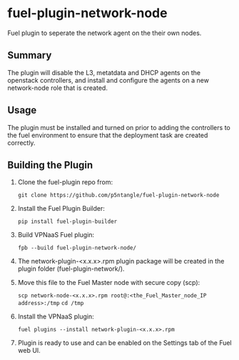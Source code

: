 fuel-plugin-network-node
============

Fuel plugin to seperate the network agent on the their own nodes. 

Summary
-------

The plugin will disable the L3, metatdata and DHCP agents on the openstack controllers, 
and install and configure the agents on a new network-node role that is created.

Usage
-----

The plugin must be installed and turned on prior to adding the controllers to the fuel
environment to ensure that the deployment task are created correctly.

Building the Plugin
-------------------
1. Clone the fuel-plugin repo from:

    ``git clone https://github.com/p5ntangle/fuel-plugin-network-node``

2. Install the Fuel Plugin Builder:

    ``pip install fuel-plugin-builder``

3. Build VPNaaS Fuel plugin:

   ``fpb --build fuel-plugin-network-node/``

4. The network-plugin-<x.x.x>.rpm plugin package will be created in the plugin folder
   (fuel-plugin-network/).

5. Move this file to the Fuel Master node with secure copy (scp):

   ``scp network-node-<x.x.x>.rpm root@:<the_Fuel_Master_node_IP address>:/tmp``
   ``cd /tmp``

6. Install the VPNaaS plugin:

   ``fuel plugins --install network-plugin-<x.x.x>.rpm``

6. Plugin is ready to use and can be enabled on the Settings tab of the Fuel web UI.


